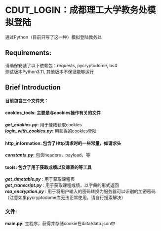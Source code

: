 # CDUT_LOGIN：成都理工大学教务处模拟登陆
通过Python（目前只写了这一种）模拟登陆教务处  
## Requirements:
请确保安装了以下依赖包：requests, pycryptodome, bs4   
测试版本Python3.11, 其他版本不保证能够运行
## Brief Introduction
#### 目前包含三个文件夹：  
#### cookies_tools: 主要是与cookies操作有关的文件
**_get_cookies.py_:** 用于登陆获取cookies  
**_login_with_cookies.py_:** 用获得的cookies登陆
#### http_information: 包含了Http请求时的一些常量，如请求头
**_constants.py_:** 包含headers，payload，等
#### tools: 包含了用于获取成绩以及课表的等工具
**_get_timetable.py_** : 用于获取课程表  
**_get_transcript.py_** : 用于获取课程成绩，以字典的形式返回  
**_rsa_encryption.py_** : 用于将用户输入的密码转换为服务器可以识别的加密密码（注意如果pycryptodome库无法正常使用，请自行搜索解决）  

### 文件:
**main.py:** 主程序，获得并存储cookie在data/data.json中


